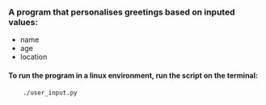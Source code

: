 ### A program that personalises greetings based on inputed values:
- name
- age
- location

#### To run the program in a linux environment, run the script on the terminal:
```bash
    ./user_input.py
```